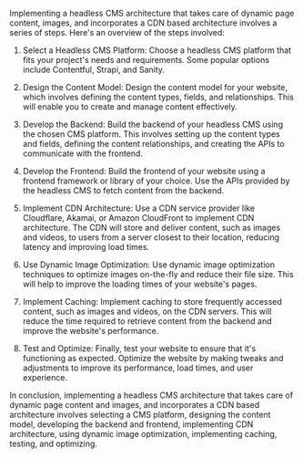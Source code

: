 Implementing a headless CMS architecture that takes care of 
dynamic page content, images, and incorporates a CDN based 
architecture involves a series of steps. Here's an overview 
of the steps involved:

1. Select a Headless CMS Platform: Choose a headless CMS 
platform that fits your project's needs and requirements. 
Some popular options include Contentful, Strapi, and Sanity.

2. Design the Content Model: Design the content model for your 
website, which involves defining the content types, fields, 
and relationships. This will enable you to create and manage 
content effectively.

3. Develop the Backend: Build the backend of your headless CMS 
using the chosen CMS platform. This involves setting up the 
content types and fields, defining the content relationships, 
and creating the APIs to communicate with the frontend.

4. Develop the Frontend: Build the frontend of your website 
using a frontend framework or library of your choice. Use the 
APIs provided by the headless CMS to fetch content from the 
backend.

5. Implement CDN Architecture: Use a CDN service provider like 
Cloudflare, Akamai, or Amazon CloudFront to implement CDN 
architecture. The CDN will store and deliver content, such as 
images and videos, to users from a server closest to their 
location, reducing latency and improving load times.

6. Use Dynamic Image Optimization: Use dynamic image 
optimization techniques to optimize images on-the-fly and 
reduce their file size. This will help to improve the loading 
times of your website's pages.

7. Implement Caching: Implement caching to store frequently 
accessed content, such as images and videos, on the CDN 
servers. This will reduce the time required to retrieve 
content from the backend and improve the website's 
performance.

8. Test and Optimize: Finally, test your website to ensure that 
it's functioning as expected. Optimize the website by making 
tweaks and adjustments to improve its performance, load 
times, and user experience.

In conclusion, implementing a headless CMS architecture that 
takes care of dynamic page content and images, and 
incorporates a CDN based architecture involves selecting a 
CMS platform, designing the content model, developing the 
backend and frontend, implementing CDN architecture, using 
dynamic image optimization, implementing caching, testing, 
and optimizing.
